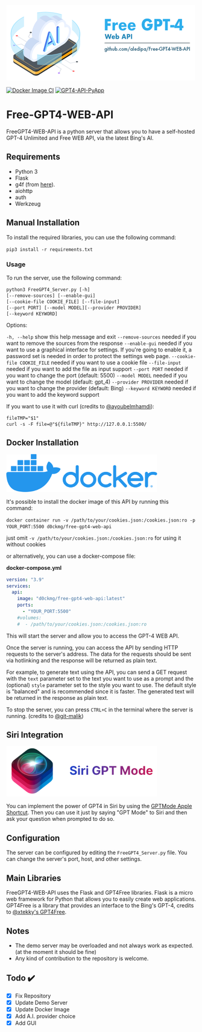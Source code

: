 
<img src="./img/Free-GPT4-LOGO_(icon_by_vectorsmarket15).png" width="500" height="200" />

[![Docker Image CI](https://github.com/aledipa/Free-GPT4-WEB-API/actions/workflows/docker-image.yml/badge.svg)](https://github.com/aledipa/Free-GPT4-WEB-API/actions/workflows/docker-image.yml)
[![GPT4-API-PyApp](https://github.com/aledipa/Free-GPT4-WEB-API/actions/workflows/python-app.yml/badge.svg)](https://github.com/aledipa/Free-GPT4-WEB-API/actions/workflows/python-app.yml)

# Free-GPT4-WEB-API

FreeGPT4-WEB-API is a python server that allows you to have a self-hosted GPT-4 Unlimited and Free WEB API, via the latest Bing's AI.

## Requirements

- Python 3
- Flask
- g4f (from [here](https://github.com/xtekky/gpt4free)).
- aiohttp
- auth
- Werkzeug
## Manual Installation
To install the required libraries, you can use the following command:

`pip3 install -r requirements.txt`

### Usage

To run the server, use the following command:

```shell
python3 FreeGPT4_Server.py [-h] 
[--remove-sources] [--enable-gui] 
[--cookie-file COOKIE_FILE] [--file-input] 
[--port PORT] [--model MODEL][--provider PROVIDER] 
[--keyword KEYWORD]
```


Options:

```-h, --help``` show this help message and exit
```--remove-sources```  needed if you want to remove the sources from the response
```--enable-gui```  needed if you want to use a graphical interface for settings. If you're going to enable it, a password set is needed in order to protect the settings web page.
```--cookie-file COOKIE_FILE``` needed if you want to use a cookie file
```--file-input```  needed if you want to add the file as input support
```--port PORT``` needed if you want to change the port (default: 5500)
```--model MODEL``` needed if you want to change the model (default: gpt_4)
```--provider PROVIDER``` needed if you want to change the provider (default: Bing)
```--keyword KEYWORD``` needed if you want to add the keyword support

If you want to use it with curl (credits to [@ayoubelmhamdi](https://github.com/ayoubelmhamdi)):

```shell
fileTMP="$1"
curl -s -F file=@"${fileTMP}" http://127.0.0.1:5500/
```

## Docker Installation
<img src="./img/docker-logo.webp" width="400" height="100" />

It's possible to install the docker image of this API by running this command:

`docker container run -v /path/to/your/cookies.json:/cookies.json:ro -p YOUR_PORT:5500 d0ckmg/free-gpt4-web-api`

just omit <code>-v /path/to/your/cookies.json:/cookies.json:ro</code> for using it without cookies

or alternatively, you can use a docker-compose file:

**docker-compose.yml**

```yaml
version: "3.9"
services:
  api:
    image: "d0ckmg/free-gpt4-web-api:latest"
    ports:
      - "YOUR_PORT:5500"
    #volumes:
    #  - /path/to/your/cookies.json:/cookies.json:ro
```

This will start the server and allow you to access the GPT-4 WEB API.

Once the server is running, you can access the API by sending HTTP requests to the server's address. The data for the requests should be sent via hotlinking and the response will be returned as plain text.

For example, to generate text using the API, you can send a GET request with the `text` parameter set to the text you want to use as a prompt and the (optional) `style` parameter set to the style you want to use. The default style is "balanced" and is recommended since it is faster. The generated text will be returned in the response as plain text.

To stop the server, you can press `CTRL+C` in the terminal where the server is running.
(credits to [@git-malik](https://github.com/git-malik))

## Siri Integration
<img src="./img/GPTMode_Logo.png" width="400" height="133" />

You can implement the power of GPT4 in Siri by using the [GPTMode Apple Shortcut](https://www.icloud.com/shortcuts/bfeed30555854958bd6165fa4d82e21b).
Then you can use it just by saying "GPT Mode" to Siri and then ask your question when prompted to do so.

## Configuration

The server can be configured by editing the `FreeGPT4_Server.py` file. You can change the server's port, host, and other settings.

## Main Libraries

FreeGPT4-WEB-API uses the Flask and GPT4Free libraries. Flask is a micro web framework for Python that allows you to easily create web applications. GPT4Free is a library that provides an interface to the Bing's GPT-4, credits to [@xtekky's GPT4Free](https://github.com/xtekky/gpt4free).

## Notes

- The demo server may be overloaded and not always work as expected. (at the moment it should be fine)
- Any kind of contribution to the repository is welcome.

## Todo ✔️
- [x] Fix Repository
- [x] Update Demo Server
- [x] Update Docker Image
- [x] Add A.I. provider choice
- [x] Add GUI
